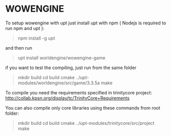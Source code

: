 WOWENGINE
===========



To setup wowengine with upt just install upt with npm ( Nodejs is required to run npm and upt ):

> npm install -g upt

and then run

> upt install worldengine/wowengine-game

if you want to test the compiling, just run from the same folder 

> mkdir build
> cd build
> cmake ../upt-modules/worldengine/src/game/3.3.5a
> make

To compile you need the requirements specified in trinitycore project: http://collab.kpsn.org/display/tc/TrinityCore+Requirements


You can also compile only core libraries using these commands from root folder:

> mkdir build
> cd build
> cmake ../upt-modules/trinitycore/src/project
> make

